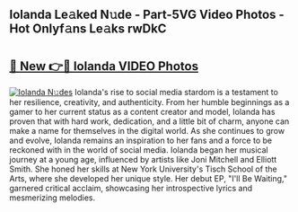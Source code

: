 ## Iolanda Le𝚊ked N𝚞de - Part-5VG Video Photos - Hot Onlyf𝚊ns Le𝚊ks rwDkC

# <h2><a href="http://ab15225.deff.icu/?id=Iolanda">🔗 New 👉🔴 Iolanda VIDEO Photos</a></h2>

[![Iolanda N𝚞des](https://i.imgur.com/rIISA9y.gif)](http://ab15225.deff.icu/?id=Iolanda)
Iolanda's rise to social media stardom is a testament to her resilience, creativity, and authenticity. From her humble beginnings as a gamer to her current status as a content creator and model, Iolanda has proven that with hard work, dedication, and a little bit of charm, anyone can make a name for themselves in the digital world. As she continues to grow and evolve, Iolanda remains an inspiration to her fans and a force to be reckoned with in the world of social media. Iolanda began her musical journey at a young age, influenced by artists like Joni Mitchell and Elliott Smith. She honed her skills at New York University's Tisch School of the Arts, where she developed her unique style. Her debut EP, "I'll Be Waiting," garnered critical acclaim, showcasing her introspective lyrics and mesmerizing melodies.
